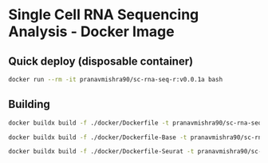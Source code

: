 # Single Cell RNA Sequencing Analysis - Docker Image

## Quick deploy (disposable container)

````sh
docker run --rm -it pranavmishra90/sc-rna-seq-r:v0.0.1a bash
````

## Building

````sh
docker buildx build -f ./docker/Dockerfile -t pranavmishra90/sc-rna-seq-r:v0.0.1a .
````


````sh
docker buildx build -f ./docker/Dockerfile-Base -t pranavmishra90/sc-rna-seq-r-base:v0.0.1 .
````



````sh
docker buildx build -f ./docker/Dockerfile-Seurat -t pranavmishra90/sc-rna-seq-r-studio:v0.0.1 .
````